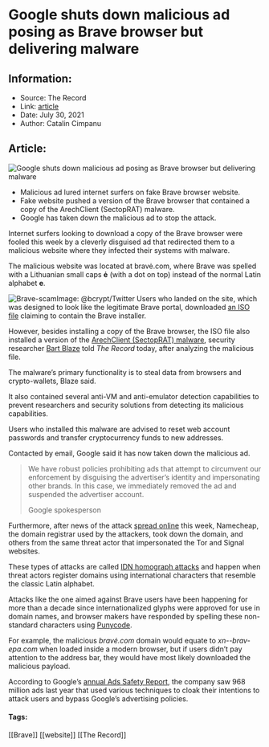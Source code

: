 # Google shuts down malicious ad posing as Brave browser but delivering malware
### 

## Information:
+ Source: The Record
+ Link: [article](https://therecord.media/google-shuts-down-malicious-ad-posing-as-brave-browser-but-delivering-malware/)
+ Date: July 30, 2021
+ Author: Catalin Cimpanu


## Article:
![Google shuts down malicious ad posing as Brave browser but delivering malware](https://therecord.media/wp-content/uploads/2021/07/Brave.png)

* Malicious ad lured internet surfers on fake Brave browser website.
* Fake website pushed a version of the Brave browser that contained a copy of the ArechClient (SectopRAT) malware.
* Google has taken down the malicious ad to stop the attack.


Internet surfers looking to download a copy of the Brave browser were fooled this week by a cleverly disguised ad that redirected them to a malicious website where they infected their systems with malware.


The malicious website was located at bravė.com, where Brave was spelled with a Lithuanian small caps **ė** (with a dot on top) instead of the normal Latin alphabet **e**.


![Brave-scam](https://www-therecord.recfut.com/wp-content/uploads/2021/07/Brave-scam-1024x478.jpg)Image: @bcrypt/Twitter
Users who landed on the site, which was designed to look like the legitimate Brave portal, downloaded [an ISO file](https://www.virustotal.com/gui/file/f5d21a4090ae24520c0747ebedaaa90ccdd4fb483996527d935af5057727b235/detection) claiming to contain the Brave installer.


However, besides installing a copy of the Brave browser, the ISO file also installed a version of the [ArechClient (SectopRAT) malware](https://www.gdatasoftware.com/blog/sectoprat-adds-encrypted-communication), security researcher [Bart Blaze](https://twitter.com/bartblaze) told *The Record* today, after analyzing the malicious file.


The malware’s primary functionality is to steal data from browsers and crypto-wallets, Blaze said.


It also contained several anti-VM and anti-emulator detection capabilities to prevent researchers and security solutions from detecting its malicious capabilities.


Users who installed this malware are advised to reset web account passwords and transfer cryptocurrency funds to new addresses.


Contacted by email, Google said it has now taken down the malicious ad.



> We have robust policies prohibiting ads that attempt to circumvent our enforcement by disguising the advertiser’s identity and impersonating other brands. In this case, we immediately removed the ad and suspended the advertiser account.
> 
> Google spokesperson


Furthermore, after news of the attack [spread online](https://twitter.com/bcrypt/status/1420471176137113601) this week, Namecheap, the domain registrar used by the attackers, took down the domain, and others from the same threat actor that impersonated the Tor and Signal websites.


 
These types of attacks are called [IDN homograph attacks](https://en.wikipedia.org/wiki/IDN_homograph_attack) and happen when threat actors register domains using international characters that resemble the classic Latin alphabet.


Attacks like the one aimed against Brave users have been happening for more than a decade since internationalized glyphs were approved for use in domain names, and browser makers have responded by spelling these non-standard characters using [Punycode](https://en.wikipedia.org/wiki/Punycode).


For example, the malicious *bravė.com* domain would equate to *xn--brav-epa.com* when loaded inside a modern browser, but if users didn’t pay attention to the address bar, they would have most likely downloaded the malicious payload.


According to Google’s [annual Ads Safety Report](https://blog.google/products/ads-commerce/ads-safety-report-2020/), the company saw 968 million ads last year that used various techniques to cloak their intentions to attack users and bypass Google’s advertising policies.





#### Tags:
[[Brave]] [[website]] [[The Record]]
